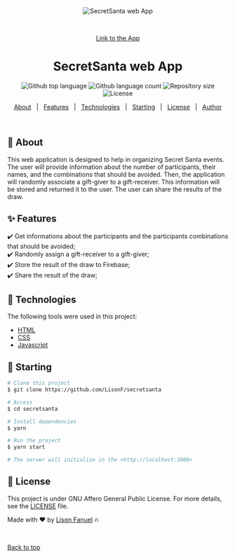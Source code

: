 <div align="center" id="top"> 
  <img src="./.github/app.gif" alt="SecretSanta web App" />

  &#xa0;

  <a href="https://lisonf.github.io/SecretSanta/">Link to the App</a>
</div>

<h1 align="center">SecretSanta web App</h1>

<p align="center">
  <img alt="Github top language" src="https://img.shields.io/github/languages/top/LisonF/secretsanta?color=56BEB8">

  <img alt="Github language count" src="https://img.shields.io/github/languages/count/LisonF/secretsanta?color=56BEB8">

  <img alt="Repository size" src="https://img.shields.io/github/repo-size/LisonF/secretsanta?color=56BEB8">

  <img alt="License" src="https://img.shields.io/github/license/LisonF/secretsanta?color=56BEB8">

  <!-- <img alt="Github issues" src="https://img.shields.io/github/issues/{{YOUR_GITHUB_USERNAME}}/secretsanta-website?color=56BEB8" /> -->

  <!-- <img alt="Github forks" src="https://img.shields.io/github/forks/{{YOUR_GITHUB_USERNAME}}/secretsanta-website?color=56BEB8" /> -->

  <!-- <img alt="Github stars" src="https://img.shields.io/github/stars/{{YOUR_GITHUB_USERNAME}}/secretsanta-website?color=56BEB8" /> -->
</p>

<!-- Status -->

<!-- <h4 align="center"> 
	🚧  SecretSanta Website 🚀 Under construction...  🚧
</h4> 

<hr> -->

<p align="center">
  <a href="#dart-about">About</a> &#xa0; | &#xa0; 
  <a href="#sparkles-features">Features</a> &#xa0; | &#xa0;
  <a href="#rocket-technologies">Technologies</a> &#xa0; | &#xa0;
  <a href="#checkered_flag-starting">Starting</a> &#xa0; | &#xa0;
  <a href="#memo-license">License</a> &#xa0; | &#xa0;
  <a href="https://github.com/LisonF" target="_blank">Author</a>
</p>

<br>

## :dart: About ##

This web application is designed to help in organizing Secret Santa events. The user will provide information about the number of participants, their names, and the combinations that should be avoided. Then, the application will randomly associate a gift-giver to a gift-receiver. This information will be stored and returned it to the user. The user can share the results of the draw. 

## :sparkles: Features ##

:heavy_check_mark: Get informations about the participants and the participants combinations that should be avoided;\
:heavy_check_mark: Randomly assign a gift-receiver to a gift-giver;\
:heavy_check_mark: Store the result of the draw to Firebase;\
:heavy_check_mark: Share the result of the draw;

## :rocket: Technologies ##

The following tools were used in this project:

- [HTML](https://html.spec.whatwg.org/dev/)
- [CSS](https://www.w3.org/Style/CSS/Overview.en.html)
- [Javascript](https://www.javascript.com/)


## :checkered_flag: Starting ##

```bash
# Clone this project
$ git clone https://github.com/LisonF/secretsanta

# Access
$ cd secretsanta

# Install dependencies
$ yarn

# Run the project
$ yarn start

# The server will initialize in the <http://localhost:3000>
```

## :memo: License ##

This project is under GNU Affero General Public License. For more details, see the [LICENSE](LICENSE) file.


Made with :heart: by <a href="https://github.com/LisonF" target="_blank">Lison Fanuel</a> :fire:

&#xa0;

<a href="#top">Back to top</a>
